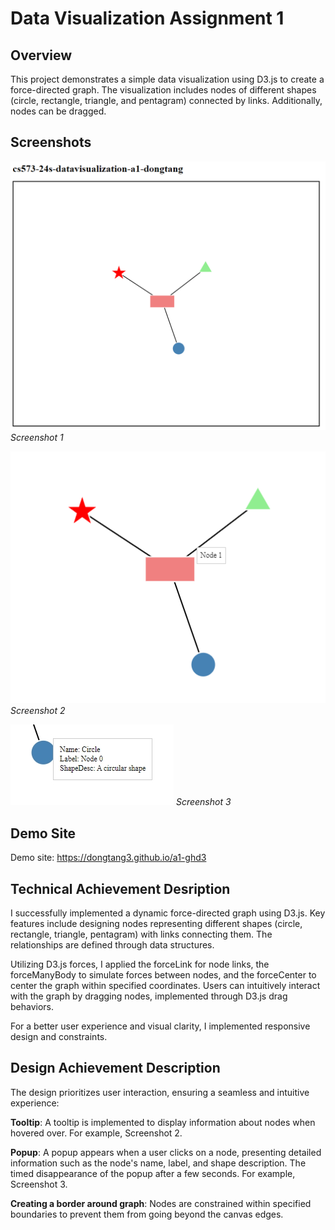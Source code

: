 # Data Visualization Assignment 1

## Overview

This project demonstrates a simple data visualization using D3.js to create a force-directed graph. The visualization includes nodes of different shapes (circle, rectangle, triangle, and pentagram) connected by links. Additionally, nodes can be dragged.

## Screenshots

![Graph Overview](screenshot_overview.png)
*Screenshot 1*

![Node Tooltip](screenshot_tooltip.png) 
*Screenshot 2*

![Node Popup](screenshot_popup.png)
*Screenshot 3*
## Demo Site

Demo site: https://dongtang3.github.io/a1-ghd3

## Technical Achievement Desription

I successfully implemented a dynamic force-directed graph using D3.js. Key features include designing nodes representing different shapes (circle, rectangle, triangle, pentagram) with links connecting them. The relationships are defined through data structures.

Utilizing D3.js forces, I applied the forceLink for node links, the forceManyBody to simulate forces between nodes, and the forceCenter to center the graph within specified coordinates. Users can intuitively interact with the graph by dragging nodes, implemented through D3.js drag behaviors.

For a better user experience and visual clarity, I implemented responsive design and constraints.

## Design Achievement Description

The design prioritizes user interaction, ensuring a seamless and intuitive experience:

**Tooltip**: A tooltip is implemented to display information about nodes when hovered over. For example, Screenshot 2.

**Popup**: A popup appears when a user clicks on a node, presenting detailed information such as the node's name, label, and shape description. The timed disappearance of the popup after a few seconds. For example, Screenshot 3.

**Creating a border around graph**: Nodes are constrained within specified boundaries to prevent them from going beyond the canvas edges. 

